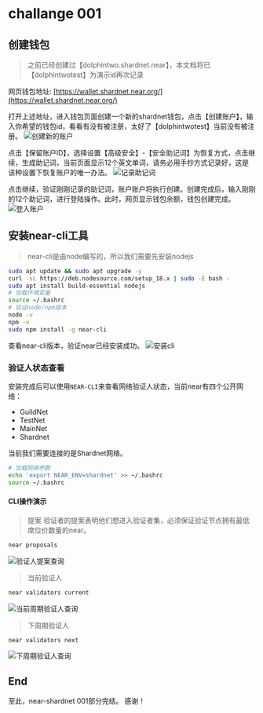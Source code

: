 # challange 001

## 创建钱包

> 之前已经创建过【dolphintwo.shardnet.near】，本文档将已【dolphintwotest】为演示id再次记录

网页钱包地址: [https://wallet.shardnet.near.org/](https://wallet.shardnet.near.org/)

打开上述地址，进入钱包页面创建一个新的shardnet钱包，点击【创建账户】，输入你希望的钱包id，看看有没有被注册，太好了【dolphintwotest】当前没有被注册。
![创建新的账户](img/001-01.png)

点击【保留账户ID】，选择设置【高级安全】-【安全助记词】为恢复方式，点击继续，生成助记词，当前页面显示12个英文单词，请务必用手抄方式记录好，这是该种设置下恢复账户的唯一办法。
![记录助记词](img/001-02.png)

点击继续，验证刚刚记录的助记词，账户账户将执行创建。创建完成后，输入刚刚的12个助记词，进行登陆操作。此时，网页显示钱包余额，钱包创建完成。
![登入账户](img/001-03.png)

## 安装near-cli工具

> near-cli是由node编写的，所以我们需要先安装nodejs

```bash
sudo apt update && sudo apt upgrade -y
curl -sL https://deb.nodesource.com/setup_18.x | sudo -E bash -  
sudo apt install build-essential nodejs
# 加载环境变量
source ~/.bashrc
# 验证node/npm版本
node -v
npm -v
sudo npm install -g near-cli
```

查看near-cli版本，验证near已经安装成功。
![安装cli](img/001-05.png)

### 验证人状态查看

安装完成后可以使用`NEAR-CLI`来查看网络验证人状态，当前near有四个公开网络：

- GuildNet
- TestNet
- MainNet
- Shardnet

当前我们需要连接的是Shardnet网络。

```bash
# 加载网络参数
echo 'export NEAR_ENV=shardnet' >> ~/.bashrc
source ~/.bashrc
```

#### CLI操作演示

> 提案
验证者的提案表明他们想进入验证者集，必须保证验证节点拥有最低席位价数量的near。

```bash
near proposals
```

![验证人提案查询](img/001-06.png)

> 当前验证人

```bash
near validators current
```

![当前周期验证人查询](img/001-07.png)

> 下周期验证人

```bash
near validators next
```

![下周期验证人查询](img/001-08.png)

## End

至此，near-shardnet 001部分完结。
感谢！
